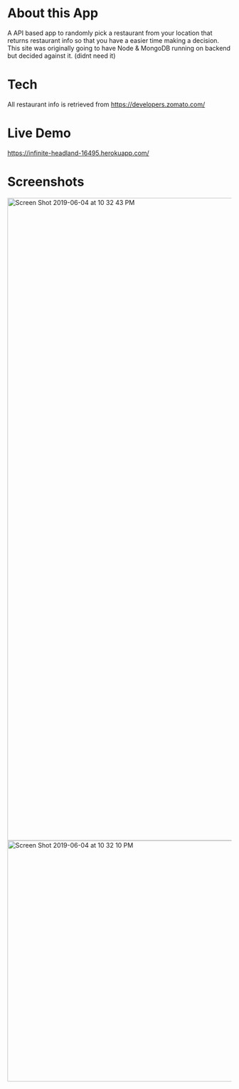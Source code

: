 # About this App
A API based app to randomly pick a restaurant from your location that returns restaurant info so that you have a easier time making a decision.
This site was originally going to have Node & MongoDB running on backend but decided against it. (didnt need it)

# Tech

All restaurant info is retrieved from https://developers.zomato.com/

# Live Demo 
https://infinite-headland-16495.herokuapp.com/

# Screenshots
<img width="1440" alt="Screen Shot 2019-06-04 at 10 32 43 PM" src="https://user-images.githubusercontent.com/35950568/58930761-1738ab00-871a-11e9-974a-d40ba5f21419.png">
<img width="540" alt="Screen Shot 2019-06-04 at 10 32 10 PM" src="https://user-images.githubusercontent.com/35950568/58930799-43ecc280-871a-11e9-84f5-87e5055cd90a.png">

